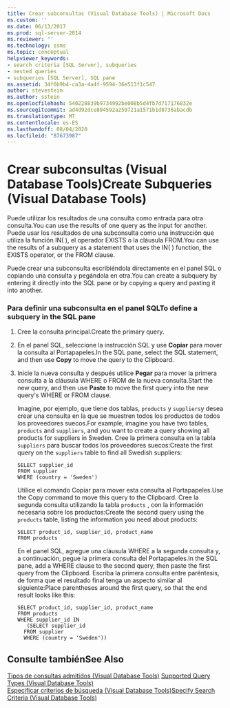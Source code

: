 ```yaml
---
title: Crear subconsultas (Visual Database Tools) | Microsoft Docs
ms.custom: ''
ms.date: 06/13/2017
ms.prod: sql-server-2014
ms.reviewer: ''
ms.technology: ssms
ms.topic: conceptual
helpviewer_keywords:
- search criteria [SQL Server], subqueries
- nested queries
- subqueries [SQL Server], SQL pane
ms.assetid: 34f6b9b4-ca3a-4a4f-9594-36e513f1c547
author: stevestein
ms.author: sstein
ms.openlocfilehash: 540228839b9734992be008b5d4fb7d717176832e
ms.sourcegitcommit: ad4d92dce894592a259721a1571b1d8736abacdb
ms.translationtype: MT
ms.contentlocale: es-ES
ms.lasthandoff: 08/04/2020
ms.locfileid: "87673987"
---
```

# <a name="create-subqueries-visual-database-tools"></a><span data-ttu-id="9bd70-102">Crear subconsultas (Visual Database Tools)</span><span class="sxs-lookup"><span data-stu-id="9bd70-102">Create Subqueries (Visual Database Tools)</span></span>
  <span data-ttu-id="9bd70-103">Puede utilizar los resultados de una consulta como entrada para otra consulta.</span><span class="sxs-lookup"><span data-stu-id="9bd70-103">You can use the results of one query as the input for another.</span></span> <span data-ttu-id="9bd70-104">Puede usar los resultados de una subconsulta como una instrucción que utiliza la función IN( ), el operador EXISTS o la cláusula FROM.</span><span class="sxs-lookup"><span data-stu-id="9bd70-104">You can use the results of a subquery as a statement that uses the IN( ) function, the EXISTS operator, or the FROM clause.</span></span>  
  
 <span data-ttu-id="9bd70-105">Puede crear una subconsulta escribiéndola directamente en el panel SQL o copiando una consulta y pegándola en otra.</span><span class="sxs-lookup"><span data-stu-id="9bd70-105">You can create a subquery by entering it directly into the SQL pane or by copying a query and pasting it into another.</span></span>  
  
### <a name="to-define-a-subquery-in-the-sql-pane"></a><span data-ttu-id="9bd70-106">Para definir una subconsulta en el panel SQL</span><span class="sxs-lookup"><span data-stu-id="9bd70-106">To define a subquery in the SQL pane</span></span>  
  
1.  <span data-ttu-id="9bd70-107">Cree la consulta principal.</span><span class="sxs-lookup"><span data-stu-id="9bd70-107">Create the primary query.</span></span>  
  
2.  <span data-ttu-id="9bd70-108">En el panel SQL, seleccione la instrucción SQL y use **Copiar** para mover la consulta al Portapapeles.</span><span class="sxs-lookup"><span data-stu-id="9bd70-108">In the SQL pane, select the SQL statement, and then use **Copy** to move the query to the Clipboard.</span></span>  
  
3.  <span data-ttu-id="9bd70-109">Inicie la nueva consulta y después utilice **Pegar** para mover la primera consulta a la cláusula WHERE o FROM de la nueva consulta.</span><span class="sxs-lookup"><span data-stu-id="9bd70-109">Start the new query, and then use **Paste** to move the first query into the new query's WHERE or FROM clause.</span></span>  
  
     <span data-ttu-id="9bd70-110">Imagine, por ejemplo, que tiene dos tablas, `products` y `suppliers`y desea crear una consulta en la que se muestren todos los productos de todos los proveedores suecos.</span><span class="sxs-lookup"><span data-stu-id="9bd70-110">For example, imagine you have two tables, `products` and `suppliers`, and you want to create a query showing all products for suppliers in Sweden.</span></span> <span data-ttu-id="9bd70-111">Cree la primera consulta en la tabla `suppliers` para buscar todos los proveedores suecos:</span><span class="sxs-lookup"><span data-stu-id="9bd70-111">Create the first query on the `suppliers` table to find all Swedish suppliers:</span></span>  
  
    ```  
    SELECT supplier_id  
    FROM supplier  
    WHERE (country = 'Sweden')  
    ```  
  
     <span data-ttu-id="9bd70-112">Utilice el comando Copiar para mover esta consulta al Portapapeles.</span><span class="sxs-lookup"><span data-stu-id="9bd70-112">Use the Copy command to move this query to the Clipboard.</span></span> <span data-ttu-id="9bd70-113">Cree la segunda consulta utilizando la tabla `products` , con la información necesaria sobre los productos:</span><span class="sxs-lookup"><span data-stu-id="9bd70-113">Create the second query using the `products` table, listing the information you need about products:</span></span>  
  
    ```  
    SELECT product_id, supplier_id, product_name  
    FROM products  
    ```  
  
     <span data-ttu-id="9bd70-114">En el panel SQL, agregue una cláusula WHERE a la segunda consulta y, a continuación, pegue la primera consulta del Portapapeles.</span><span class="sxs-lookup"><span data-stu-id="9bd70-114">In the SQL pane, add a WHERE clause to the second query, then paste the first query from the Clipboard.</span></span> <span data-ttu-id="9bd70-115">Escriba la primera consulta entre paréntesis, de forma que el resultado final tenga un aspecto similar al siguiente:</span><span class="sxs-lookup"><span data-stu-id="9bd70-115">Place parentheses around the first query, so that the end result looks like this:</span></span>  
  
    ```  
    SELECT product_id, supplier_id, product_name  
    FROM products  
    WHERE supplier_id IN  
       (SELECT supplier_id  
      FROM supplier  
      WHERE (country = 'Sweden'))  
    ```  
  
## <a name="see-also"></a><span data-ttu-id="9bd70-116">Consulte también</span><span class="sxs-lookup"><span data-stu-id="9bd70-116">See Also</span></span>  
 <span data-ttu-id="9bd70-117">[Tipos de consultas admitidos &#40;Visual Database Tools&#41;](visual-database-tools.md) </span><span class="sxs-lookup"><span data-stu-id="9bd70-117">[Supported Query Types &#40;Visual Database Tools&#41;](visual-database-tools.md) </span></span>  
 [<span data-ttu-id="9bd70-118">Especificar criterios de búsqueda (Visual Database Tools)</span><span class="sxs-lookup"><span data-stu-id="9bd70-118">Specify Search Criteria &#40;Visual Database Tools&#41;</span></span>](specify-search-criteria-visual-database-tools.md)  
  
  
